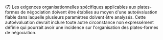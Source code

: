 (7) Les exigences organisationnelles spécifiques applicables aux plates-formes de négociation doivent être établies au moyen d'une autoévaluation fiable dans laquelle plusieurs paramètres doivent être analysés. Cette autoévaluation devrait inclure toute autre circonstance non expressément définie qui pourrait avoir une incidence sur l'organisation des plates-formes de négociation.